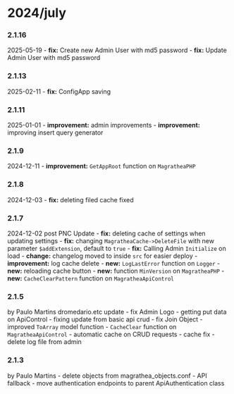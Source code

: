 # 2024/july

### 2.1.16
2025-05-19
	- **fix:** Create new Admin User with md5 password
	- **fix:** Update Admin User with md5 password

### 2.1.13
2025-02-11
	- **fix:** ConfigApp saving

### 2.1.11
2025-01-01
	- **improvement:** admin improvements
	- **improvement:** improving insert query generator

### 2.1.9
2024-12-11
	- **improvement:** `GetAppRoot` function on `MagratheaPHP`

### 2.1.8
2024-12-03
	- **fix:** deleting filed cache fixed

### 2.1.7
2024-12-02
post PNC Update
	- **fix:** deleting cache of settings when updating settings
	- **fix:** changing `MagratheaCache->DeleteFile` with new parameter `$addExtension`, default to `true`
	- **fix:** Calling Admin `Initialize` on load
	- **change:** changelog moved to inside `src` for easier deploy
	- **improvement:** log cache delete 
	- **new:** `LogLastError` function on `Logger`
	- **new:** reloading cache button
	- **new:** function `MinVersion` on `MagratheaPHP`
	- **new:** `CacheClearPattern` function on `MagratheaApiControl`

### 2.1.5
by Paulo Martins
dromedario.etc update
	- fix Admin Logo
	- getting put data on ApiControl
	- fixing update from basic api crud
	- fix Join Object 
	- improved `ToArray` model function
	- `CacheClear` function on `MagratheaApiControl`
	- automatic cache on CRUD requests
	- cache fix
	- delete log file from admin

### 2.1.3
by Paulo Martins
	- delete objects from magrathea_objects.conf
	- API fallback
	- move authentication endpoints to parent ApiAuthentication class
